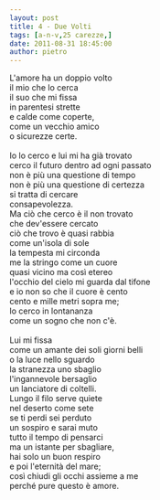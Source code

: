 ```yaml
---
layout: post
title: 4 - Due Volti
tags: [a-n-v,25 carezze,]
date: 2011-08-31 18:45:00
author: pietro
---
```

<div dir="ltr" style="text-align: left">L'amore ha un doppio volto<br/>il mio che lo cerca<br/>il suo che mi fissa<br/>in parentesi strette<br/>e calde come coperte,<br/>come un vecchio amico<br/>o sicurezze certe.<br/><br/>Io lo cerco e lui mi ha già trovato<br/>cerco il futuro dentro ad ogni passato<br/>non è più una questione di tempo<br/>non è più una questione di certezza<br/>si tratta di cercare<br/>consapevolezza.<br/>Ma ciò che cerco è il non trovato<br/>che dev'essere cercato<br/>ciò che trovo è quasi rabbia<br/>come un'isola di sole<br/>la tempesta mi circonda<br/>me la stringo come un cuore<br/>quasi vicino ma così etereo<br/>l'occhio del cielo mi guarda dal tifone<br/>e io non so che il cuore è cento<br/>cento e mille metri sopra me;<br/>lo cerco in lontananza<br/>come un sogno che non c'è.<br/><br/>Lui mi fissa<br/>come un amante dei soli giorni belli<br/>o la luce nello sguardo<br/>la stranezza uno sbaglio<br/>l'ingannevole bersaglio<br/>un lanciatore di coltelli.<br/>Lungo il filo serve quiete<br/>nel deserto come sete<br/>se ti perdi sei perduto<br/>un sospiro e sarai muto<br/>tutto il tempo di pensarci<br/>ma un istante per sbagliare,<br/>hai solo un buon respiro<br/>e poi l'eternità del mare;<br/>così chiudi gli occhi assieme a me<br/>perché pure questo è amore.<br/><br/><br/>
